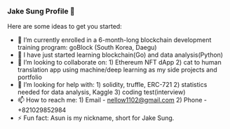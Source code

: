 ### Jake Sung Profile 👋

Here are some ideas to get you started:

- 🔭 I’m currently enrolled in a 6-month-long blockchain development training program: goBlock (South Korea, Daegu)
- 🌱 I have just started learning blockchain(Go) and data analysis(Python)
- 👯 I’m looking to collaborate on: 1) Ethereum NFT dApp 2) cat to human translation app using machine/deep learning as my side projects        and portfolio 
- 🤔 I’m looking for help with: 1) solidity, truffle, ERC-721 2) statistics needed for data analysis, Kaggle 3) coding test(interview)
- 📫 How to reach me: 1) Email - nellow1102@gmail.com 2) Phone - +821029852984
- ⚡ Fun fact: Asun is my nickname, short for Jake Sung. 
